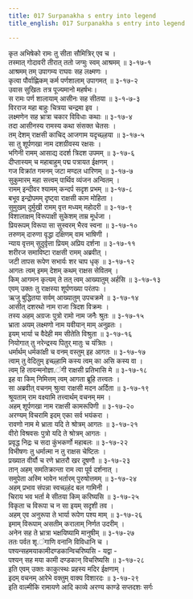 ```yaml
---
title: 017 Surpanakha s entry into legend
title_english: 017 Surpanakha s entry into legend

---
```

कृत अभिषेको रामः तु सीता सौमित्रिर् एव च ।  
तस्मात् गोदावरी तीरात् ततो जग्मुः स्वम् आश्रमम् ॥ ३-१७-१  
आश्रमम् तम् उपागम्य राघवः सह लक्ष्मणः ।  
कृत्वा पौर्वाह्णिकम् कर्म पर्णशालाम् उपागमत् ॥ ३-१७-२  
उवास सुखितः तत्र पूज्यमानो महर्षभः।  
स रामः पर्ण शालायाम् आसीनः सह सीतया ॥ ३-१-७-३  
विरराज महा बाहुः चित्रया चन्द्रमा इव ।  
लक्ष्मणेन सह भ्रात्रा चकार विविधाः कथाः ॥ ३-१७-४  
तदा आसीनस्य रामस्य कथा संसक्त चेतसः ।  
तम् देशम् राक्षसी काचिद् आजगाम यदृच्छ्हया ॥ ३-१७-५  
सा तु शूर्पणखा नाम दशग्रीवस्य रक्षसः ।  
भगिनी रामम् आसाद्य ददर्श त्रिदश उपमम् ॥ ३-१७-६  
दीप्तास्यम् च महाबाहुम् पद्म पत्रायत ईक्षणम् ।  
गज विक्रांत गमनम् जटा मण्दल धारिणम् ॥ ३-१७-७  
सुकुमारम् महा सत्त्वम् पार्थिव व्यंजन अन्वितम् ।  
रामम् इन्दीवर श्यामम् कन्दर्प सदृश प्रभम् ॥ ३-१७-८  
बभूव इन्द्रोपमम् दृष्ट्वा राक्षसी काम मोहिता ।  
सुमुखम् दुर्मुखी रामम् वृत्त मध्यम् महोदरी ॥ ३-१७-९  
विशालाक्षम् विरूपाक्षी सुकेशम् ताम्र मूर्धजा ।  
प्रियरूपम् विरूपा सा सुस्वरम् भैरव स्वना ॥ ३-१७-१०  
तरुणम् दारुणा वृद्धा दक्षिणम् वाम भाषिणी ।  
न्याय वृत्तम् सुदुर्वृत्ता प्रियम् अप्रिय दर्शना ॥ ३-१७-११  
शरीरज समाविष्टा राक्षसी रामम् अब्रवीत् ।  
जटी तापस रूपेण सभार्यः शर चाप धृक् ॥ ३-१७-१२  
आगतः त्वम् इमम् देशम् कथम् राक्षस सेवितम् ।  
किम् आगमन कृत्यम् ते तत् त्वम् आख्यातुम् अर्हसि ॥ ३-१७-१३  
एवम् उक्तः तु राक्षस्या शूर्पणख्या परंतपः ।  
ऋजु बुद्धितया सर्वम् आख्यातुम् उपचक्रमे ॥ ३-१७-१४  
आसीत् दशरथो नाम राजा त्रिदश विक्रमः ।  
तस्य अहम् अग्रजः पुत्रो रामो नाम जनैः श्रुतः ॥ ३-१७-१५  
भ्राता अयम् लक्ष्मणो नाम यवीयान् माम् अनुव्रतः ।  
इयम् भार्या च वैदेही मम सीतेति विश्रुता ॥ ३-१७-१६  
नियोगात् तु नरेन्द्रस्य पितुर् मातुः च यंत्रितः ।  
धर्मार्थम् धर्मकांक्षी च वनम् वस्तुम् इह आगतः ॥ ३-१७-१७  
त्वाम् तु वेदितुम् इच्छ्हामि कस्य त्वम् का असि कस्य वा ।  
त्वम् हि तावन्मनोज्ञा.ंगी राक्षसी प्रतिभासि मे ॥ ३-१७-१८  
इह वा किम् निमित्तम् त्वम् आगता ब्रूहि तत्त्वतः ।  
सा अब्रवीत् वचनम् श्रुत्वा राक्षसी मदन अर्दिता ॥ ३-१७-१९  
श्रूयताम् राम वक्ष्यामि तत्त्वार्थम् वचनम् मम ।  
अहम् शूर्पणखा नाम राक्षसी कामरूपिणी ॥ ३-१७-२०  
अरण्यम् विचरामि इदम् एका सर्व भयंकरा ।  
रावणो नाम मे भ्राता यदि ते श्रोत्रम् आगतः ॥ ३-१७-२१  
वीरो विश्रवसः पुत्रो यदि ते श्रोत्रम् आगतः ।  
प्रवृद्ध निद्रः च सदा कुंभकर्णो महाबलः ॥ ३-१७-२२  
विभीषणः तु धर्मात्मा न तु राक्षस चेष्टितः ।  
प्रख्यात वीर्यौ च रणे भ्रातरौ खर दूषणौ ॥ ३-१७-२३  
तान् अहम् समतिक्रान्ता राम त्वा पूर्व दर्शनात् ।  
समुपेता अस्मि भावेन भर्तारम् पुरुषोत्तमम् ॥ ३-१७-२४  
अहम् प्रभाव संपन्ना स्वच्छ्हंद बल गामिनी ।  
चिराय भव भर्ता मे सीतया किम् करिष्यसि ॥ ३-१७-२५  
विकृता च विरूपा च न सा इयम् सदृशी तव ।  
अहम् एव अनुरूपा ते भार्या रूपेण पश्य माम् ॥ ३-१७-२६  
इमाम् विरूपाम् असतीम् करालाम् निर्णत उदरीम् ।  
अनेन सह ते भ्रात्रा भक्षयिष्यामि मानुषीम् ॥ ३-१७-२७  
ततः पर्वत शृ.ंगाणि वनानि विविधानि च ।  
पश्यन्सहमयाकामीदण्डकान्विचरिष्यसि - यद्वा -  
पश्यन् सह मया कामी दण्डकान् विचरिष्यसि ॥ ३-१७-२८  
इति एवम् उक्तः काकुत्स्थः प्रहस्य मदिर ईक्षणाम् ।  
इदम् वचनम् आरेभे वक्तुम् वाक्य विशारदः ॥ ३-१७-२९  
इति वाल्मीकि रामायणे आदि काव्ये अरण्य काण्डे सप्तदशः सर्गः